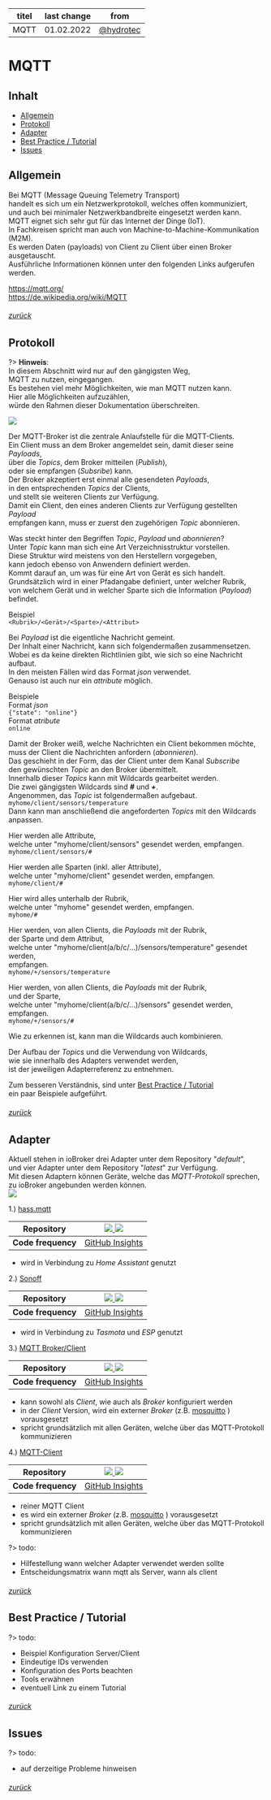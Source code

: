 | titel | last change | from |
| -------- | -------- | -------- |
| MQTT | 01.02.2022 | [@hydrotec](https://forum.iobroker.net/user/hydrotec) |

# MQTT

## Inhalt
* [Allgemein](#Allgemein)
* [Protokoll](#Protokoll)
* [Adapter](#Adapter)
* [Best Practice / Tutorial](#best-practice--tutorial)
* [Issues](#Issues)

## Allgemein
Bei MQTT (Message Queuing Telemetry Transport)  
handelt es sich um ein Netzwerkprotokoll, welches offen kommuniziert,  
und auch bei minimaler Netzwerkbandbreite eingesetzt werden kann.  
MQTT eignet sich sehr gut für das Internet der Dinge (IoT).  
In Fachkreisen spricht man auch von  Machine-to-Machine-Kommunikation (M2M).  
Es werden Daten (payloads) von Client zu Client über einen Broker ausgetauscht.  
Ausführliche Informationen können unter den folgenden Links aufgerufen werden.  

[<https://mqtt.org/>](https://mqtt.org/)  
[<https://de.wikipedia.org/wiki/MQTT>](https://de.wikipedia.org/wiki/MQTT)  

###### [zurück](#Inhalt)

## Protokoll

?> **Hinweis**:  
     In diesem Abschnitt wird nur auf den gängigsten Weg,  
	 MQTT zu nutzen, eingegangen.  
	 Es bestehen viel mehr Möglichkeiten, wie man MQTT nutzen kann.  
	 Hier alle Möglichkeiten aufzuzählen,  
	 würde den Rahmen dieser Dokumentation überschreiten.  

  
![](https://raw.githubusercontent.com/hydrotec468/test-md.docs/main/docs/de/media/Doku_mqtt_02.png)  
  
Der MQTT-Broker ist die zentrale Anlaufstelle für die MQTT-Clients.  
Ein Client muss an dem Broker angemeldet sein, damit dieser seine *Payloads*,  
über die *Topics*, dem Broker mitteilen (*Publish*),  
oder sie empfangen (*Subsribe*) kann.  
Der Broker akzeptiert erst einmal alle gesendeten *Payloads*,  
in den entsprechenden *Topics* der Clients,  
und stellt sie weiteren Clients zur Verfügung.  
Damit ein Client, den eines anderen Clients zur Verfügung gestellten *Payload*  
empfangen kann, muss er zuerst den zugehörigen *Topic* abonnieren.  

Was steckt hinter den Begriffen *Topic*, *Payload* und *abonnieren*?  
Unter *Topic* kann man sich eine Art Verzeichnisstruktur vorstellen.  
Diese Struktur wird meistens von den Herstellern vorgegeben,  
kann jedoch ebenso von Anwendern definiert werden.  
Kommt darauf an, um was für eine Art von Gerät es sich handelt.  
Grundsätzlich wird in einer Pfadangabe definiert, unter welcher Rubrik,  
von welchem Gerät und in welcher Sparte sich die Information (*Payload*) befindet.  

Beispiel  
`<Rubrik>/<Gerät>/<Sparte>/<Attribut>`  

Bei *Payload* ist die eigentliche Nachricht gemeint.  
Der Inhalt einer Nachricht, kann sich folgendermaßen zusammensetzen.  
Wobei es da keine direkten Richtlinien gibt, wie sich so eine Nachricht aufbaut.  
In den meisten Fällen wird das Format *json* verwendet.  
Genauso ist auch nur ein *attribute* möglich.  

Beispiele  
Format *json*  
`{"state": "online"}`  
Format *atribute*  
`online`  

Damit der Broker weiß, welche Nachrichten ein Client bekommen möchte,  
muss der Client die Nachrichten anfordern (*abonnieren*).  
Das geschieht in der Form, das der Client unter dem Kanal *Subscribe*  
den gewünschten *Topic* an den Broker übermittelt.  
Innerhalb dieser *Topics* kann mit Wildcards gearbeitet werden.  
Die zwei gängigsten Wildcards sind ***#*** und ***+***.  
Angenommen, das *Topic* ist folgendermaßen aufgebaut.  
`myhome/client/sensors/temperature`  
Dann kann man anschließend die angeforderten *Topics* mit den Wildcards anpassen.  
  
Hier werden alle Attribute,  
welche unter "myhome/client/sensors" gesendet werden, empfangen.  
`myhome/client/sensors/#`  

Hier werden alle Sparten (inkl. aller Attribute),  
welche unter "myhome/client" gesendet werden, empfangen.  
`myhome/client/#`  

Hier wird alles unterhalb der Rubrik,  
welche unter "myhome" gesendet werden, empfangen.  
`myhome/#`  

Hier werden, von allen Clients, die *Payloads* mit der Rubrik,  
der Sparte und dem Attribut,  
welche unter "myhome/client(a/b/c/...)/sensors/temperature" gesendet werden,  
empfangen.  
`myhome/+/sensors/temperature`  

Hier werden, von allen Clients, die *Payloads* mit der Rubrik,  
und der Sparte,  
welche unter "myhome/client(a/b/c/...)/sensors" gesendet werden, empfangen.  
`myhome/+/sensors/#`       

Wie zu erkennen ist, kann man die Wildcards auch kombinieren.  

Der Aufbau der *Topics* und die Verwendung von Wildcards,  
wie sie innerhalb des Adapters verwendet werden,  
ist der jeweiligen Adapterreferenz zu entnehmen.  

Zum besseren Verständnis, sind unter [Best Practice / Tutorial](#best-practice--tutorial)  
ein paar Beispiele aufgeführt.  

###### [zurück](#Inhalt)

## Adapter
Aktuell stehen in ioBroker drei Adapter unter dem Repository "*default*",  
und vier Adapter unter dem Repository "*latest*" zur Verfügung.  
Mit diesen Adaptern können Geräte, welche das *MQTT-Protokoll* sprechen,  
zu ioBroker angebunden werden können.  
![](https://raw.githubusercontent.com/hydrotec468/test-md.docs/main/docs/de/media/Doku_mqtt_01.png)  

1.) [hass.mqtt](https://github.com/smarthomefans/ioBroker.hass-mqtt#readme "https://github.com/smarthomefans/ioBroker.hass-mqtt#readme")  

| **Repository** | [![](http://iobroker.live/badges/hass-mqtt-stable.svg) ![](http://img.shields.io/npm/v/iobroker.hass-mqtt.svg)](https://www.npmjs.com/package/iobroker.hass-mqtt "https://www.npmjs.com/package/iobroker.hass-mqtt")|
| -------- | -------- |
| **Code frequency** | [GitHub Insights](https://github.com/smarthomefans/ioBroker.hass-mqtt/graphs/code-frequency "https://github.com/smarthomefans/ioBroker.hass-mqtt/graphs/code-frequency") |

 -  wird in Verbindung zu *Home Assistant* genutzt  

2.) [Sonoff](https://github.com/ioBroker/ioBroker.sonoff#readme "https://github.com/ioBroker/ioBroker.sonoff#readme")

| **Repository** | [![](http://iobroker.live/badges/sonoff-stable.svg) ![](http://img.shields.io/npm/v/iobroker.sonoff.svg)](https://www.npmjs.com/package/iobroker.sonoff "https://www.npmjs.com/package/iobroker.sonoff")|
| -------- | -------- |
| **Code frequency** | [GitHub Insights](https://github.com/ioBroker/ioBroker.sonoff/graphs/code-frequency "https://github.com/ioBroker/ioBroker.sonoff/graphs/code-frequency") |

 -  wird in Verbindung zu *Tasmota* und *ESP* genutzt  

3.) [MQTT Broker/Client](https://github.com/ioBroker/ioBroker.mqtt#readme "https://github.com/ioBroker/ioBroker.mqtt#readme")

| **Repository** | [![](http://iobroker.live/badges/mqtt-stable.svg) ![](http://img.shields.io/npm/v/iobroker.mqtt.svg)](https://www.npmjs.com/package/iobroker.mqtt "https://www.npmjs.com/package/iobroker.mqtt")|
| -------- | -------- |
| **Code frequency** | [GitHub Insights](https://github.com/ioBroker/ioBroker.mqtt/graphs/code-frequency "https://github.com/ioBroker/ioBroker.mqtt/graphs/code-frequency") |

 - kann sowohl als *Client*, wie auch als *Broker* konfiguriert werden  
 - in der *Client* Version, wird ein externer *Broker* (z.B. [mosquitto](https://mosquitto.org "https://mosquitto.org") ) vorausgesetzt  
 - spricht grundsätzlich mit allen Geräten, welche über das MQTT-Protokoll kommunizieren  
 
4.) [MQTT-Client](https://github.com/Pmant/ioBroker.mqtt-client#readme "https://github.com/Pmant/ioBroker.mqtt-client#readme")

| **Repository** | [![](http://iobroker.live/badges/mqtt-client-stable.svg) ![](http://img.shields.io/npm/v/iobroker.mqtt-client.svg)](https://www.npmjs.com/package/iobroker.mqtt-client "https://www.npmjs.com/package/iobroker.mqtt-client")|
| -------- | -------- |
| **Code frequency** | [GitHub Insights](https://github.com/Pmant/ioBroker.mqtt-client/graphs/code-frequency "https://github.com/Pmant/ioBroker.mqtt-client/graphs/code-frequency") |

 - reiner MQTT Client  
 - es wird ein externer *Broker* (z.B. [mosquitto](https://mosquitto.org "https://mosquitto.org") ) vorausgesetzt  
 - spricht grundsätzlich mit allen Geräten, welche über das MQTT-Protokoll kommunizieren  

?> todo:  
 - Hilfestellung wann welcher Adapter verwendet werden sollte  
 - Entscheidungsmatrix wann mqtt als Server, wann als client  

###### [zurück](#Inhalt)

## Best Practice / Tutorial
?> todo:  
 - Beispiel Konfiguration Server/Client  
 - Eindeutige IDs verwenden
 - Konfiguration des Ports beachten  
 - Tools erwähnen  
 - eventuell Link zu einem Tutorial  

###### [zurück](#Inhalt)

## Issues
?> todo:  
 - auf derzeitige Probleme hinweisen  

###### [zurück](#Inhalt)
